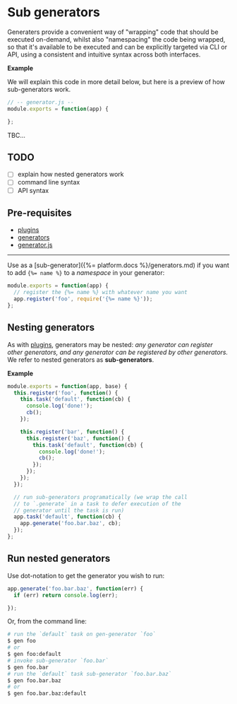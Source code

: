 # Sub generators

Generaters provide a convenient way of "wrapping" code that should be executed on-demand, whilst also "namespacing" the code being wrapped, so that it's available to be executed and can be explicitly targeted via CLI or API, using a consistent and intuitive syntax across both interfaces.

**Example**

We will explain this code in more detail below, but here is a preview of how sub-generators work.

```js
// -- generator.js --
module.exports = function(app) {

};
```



TBC...

## TODO

* [ ] explain how nested generators work
* [ ] command line syntax
* [ ] API syntax

## Pre-requisites

* [plugins](api/plugins.md)
* [generators](generators.md)
* [generator.js](generator-js.md)

***


Use as a [sub-generator]({%= platform.docs %}/generators.md) if you want to add `{%= name %}` to a  _namespace_ in your generator:

```js
module.exports = function(app) {
  // register the {%= name %} with whatever name you want
  app.register('foo', require('{%= name %}'));
};
```


## Nesting generators

As with [plugins](api/plugins.md), generators may be nested: _any generator can register other generators, and any generator can be registered by other generators._ We refer to nested generators as **sub-generators**.

**Example**

```js
module.exports = function(app, base) {
  this.register('foo', function() {
    this.task('default', function(cb) {
      console.log('done!');
      cb();
    });

    this.register('bar', function() {
      this.register('baz', function() {
        this.task('default', function(cb) {
          console.log('done!');
          cb();
        });
      });
    });
  });

  // run sub-generators programatically (we wrap the call
  // to `.generate` in a task to defer execution of the
  // generator until the task is run)
  app.task('default', function(cb) {
    app.generate('foo.bar.baz', cb);
  });
};
```

## Run nested generators

Use dot-notation to get the generator you wish to run:

```js
app.generate('foo.bar.baz', function(err) {
  if (err) return console.log(err);

});
```

Or, from the command line:

```sh
# run the `default` task on gen-generator `foo`
$ gen foo
# or
$ gen foo:default
# invoke sub-generator `foo.bar`
$ gen foo.bar
# run the `default` task sub-generator `foo.bar.baz`
$ gen foo.bar.baz
# or
$ gen foo.bar.baz:default
```
